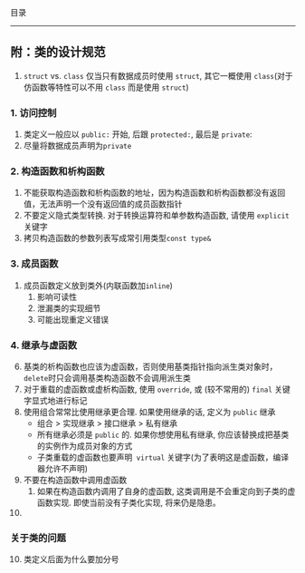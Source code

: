 目录

---
## 附：类的设计规范
1. `struct` vs. `class` 仅当只有数据成员时使用 `struct`, 其它一概使用 `class`(对于仿函数等特性可以不用 `class` 而是使用 `struct`)

### 
### 1. 访问控制
1.  类定义一般应以 `public:` 开始, 后跟 `protected:`, 最后是 `private`:
2. 尽量将数据成员声明为`private`


### 2. 构造函数和析构函数
1. 不能获取构造函数和析构函数的地址，因为构造函数和析构函数都没有返回值，无法声明一个没有返回值的成员函数指针
2. 不要定义隐式类型转换. 对于转换运算符和单参数构造函数, 请使用 `explicit` 关键字
3. 拷贝构造函数的参数列表写成常引用类型`const type&`

### 3. 成员函数
1. 成员函数定义放到类外(内联函数加`inline`)
   1. 影响可读性
   2. 泄漏类的实现细节
   3. 可能出现重定义错误

### 4. 继承与虚函数
6. 基类的析构函数也应该为虚函数，否则使用基类指针指向派生类对象时，`delete`时只会调用基类构造函数不会调用派生类
7. 对于重载的虚函数或虚析构函数, 使用 `override`, 或 (较不常用的) `final` 关键字显式地进行标记
1. 使用组合常常比使用继承更合理. 如果使用继承的话, 定义为 `public` 继承 
   - 组合 > 实现继承 > 接口继承 > 私有继承
   - 所有继承必须是 `public` 的. 如果你想使用私有继承, 你应该替换成把基类的实例作为成员对象的方式
   - 子类重载的虚函数也要声明` virtual` 关键字(为了表明这是虚函数，编译器允许不声明)
2. 不要在构造函数中调用虚函数
   1. 如果在构造函数内调用了自身的虚函数, 这类调用是不会重定向到子类的虚函数实现. 即使当前没有子类化实现, 将来仍是隐患。
3. 







### 关于类的问题
10. 类定义后面为什么要加分号